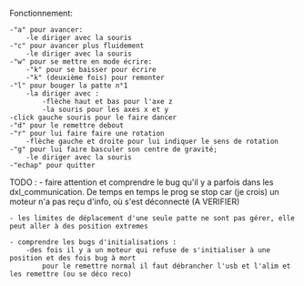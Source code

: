 Fonctionnement:

	-"a" pour avancer:
		-le diriger avec la souris
	-"c" pour avancer plus fluidement
		-le diriger avec la souris
	-"w" pour se mettre en mode écrire:
		-"k" pour se baisser pour écrire
		-"k" (deuxième fois) pour remonter
	-"l" pour bouger la patte n°1
		-la diriger avec :
			-flèche haut et bas pour l'axe z
			-la souris pour les axes x et y
	-click gauche souris pour le faire dancer
	-"d" pour le remettre debout
	-"r" pour lui faire faire une rotation
		-flèche gauche et droite pour lui indiquer le sens de rotation
	-"g" pour lui faire basculer son centre de gravité; 
		-le diriger avec la souris
	-"echap" pour quitter

TODO : 
	- faire attention et comprendre le bug qu'il y a parfois dans les dxl_communication.
		De temps en temps le prog se stop car (je crois) un moteur n'a pas reçu d'info, où s'est déconnecté (A VERIFIER)

	- les limites de déplacement d'une seule patte ne sont pas gérer, elle peut aller à des position extremes

	- comprendre les bugs d'initialisations : 
		-des fois il y a un moteur qui refuse de s'initialiser à une position et des fois bug à mort
			pour le remettre normal il faut débrancher l'usb et l'alim et les remettre (ou se déco reco)